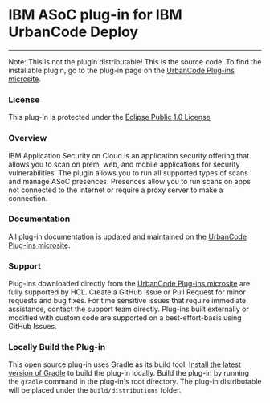 # IBM ASoC plug-in for IBM UrbanCode Deploy
---
Note: This is not the plugin distributable! This is the source code. To find the installable plugin, go to the plug-in page on the [UrbanCode Plug-ins microsite](https://developer.ibm.com/urbancode/plugins).

### License
This plug-in is protected under the [Eclipse Public 1.0 License](http://www.eclipse.org/legal/epl-v10.html)

### Overview
IBM Application Security on Cloud is an application security offering that allows you to scan
on prem, web, and mobile applications for security vulnerabilities. The plugin allows you to 
run all supported types of scans and manage ASoC presences. Presences allow you to run
scans on apps not connected to the internet or require a proxy server to make a connection.

### Documentation
All plug-in documentation is updated and maintained on the [UrbanCode Plug-ins microsite](https://developer.ibm.com/urbancode/plugins).

### Support
Plug-ins downloaded directly from the [UrbanCode Plug-ins microsite](https://developer.ibm.com/urbancode/plugins) are fully supported by HCL. Create a GitHub Issue or Pull Request for minor requests and bug fixes. For time sensitive issues that require immediate assistance, contact the support team directly. Plug-ins built externally or modified with custom code are supported on a best-effort-basis using GitHub Issues.

### Locally Build the Plug-in
This open source plug-in uses Gradle as its build tool. [Install the latest version of Gradle](https://gradle.org/install) to build the plug-in locally. Build the plug-in by running the `gradle` command in the plug-in's root directory. The plug-in distributable will be placed under the `build/distributions` folder.
